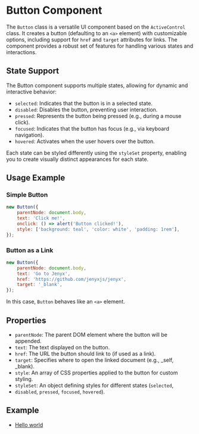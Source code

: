 # Button Component

The `Button` class is a versatile UI component based on the `ActiveControl` class. It creates a button (defaulting to an `<a>` element) with customizable options, including support for `href` and `target` attributes for links. The component provides a robust set of features for handling various states and interactions.

## State Support

The Button component supports multiple states, allowing for dynamic and interactive behavior:

- `selected`: Indicates that the button is in a selected state.
- `disabled`: Disables the button, preventing user interaction.
- `pressed`: Represents the button being pressed (e.g., during a mouse click).
- `focused`: Indicates that the button has focus (e.g., via keyboard navigation).
- `hovered`: Activates when the user hovers over the button.

Each state can be styled differently using the `styleSet` property, enabling you to create visually distinct appearances for each state.

## Usage Example

### Simple Button
```javascript
new Button({
    parentNode: document.body,
    text: 'Click me!',
    onclick: () => alert('Button clicked!'),
    style: ['background: teal', 'color: white', 'padding: 1rem'],
});
```
### Button as a Link
```javascript
new Button({
    parentNode: document.body,
    text: 'Go to Jenyx',
    href: 'https://github.com/jenyxjs/jenyx',
    target: '_blank',
});
```
In this case, `Button` behaves like an `<a>` element.

## Properties

- `parentNode`: The parent DOM element where the button will be appended.
- `text`: The text displayed on the button.
- `href`: The URL the button should link to (if used as a link).
- `target`: Specifies where to open the linked document (e.g., _self, _blank).
- `style`: An array of CSS properties applied to the button for custom styling.
- `styleSet`: An object defining styles for different states (`selected`, 
- `disabled`, `pressed`, `focused`, `hovered`).

## Example

- [Hello world](/docs/Hello)